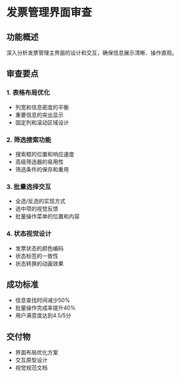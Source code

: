 # 发票管理界面审查

## 功能概述
深入分析发票管理主界面的设计和交互，确保信息展示清晰、操作直观。

## 审查要点

### 1. 表格布局优化
- 列宽和信息密度的平衡
- 重要信息的突出显示
- 固定列和滚动区域设计

### 2. 筛选搜索功能
- 搜索框的位置和响应速度
- 高级筛选器的易用性
- 筛选条件的保存和重用

### 3. 批量选择交互
- 全选/反选的实现方式
- 选中项的视觉反馈
- 批量操作菜单的位置和内容

### 4. 状态视觉设计
- 发票状态的颜色编码
- 状态标签的一致性
- 状态转换的动画效果

## 成功标准
- 信息查找时间减少50%
- 批量操作完成率提升40%
- 用户满意度达到4.5/5分

## 交付物
- 界面布局优化方案
- 交互原型设计
- 视觉规范文档